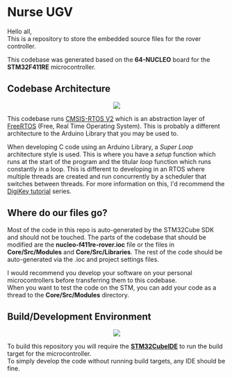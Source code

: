 # Nurse UGV  
Hello all,  
This is a repository to store the embedded source files for the rover controller.  

This codebase was generated based on the **64-NUCLEO** board for the **STM32F411RE** microcontroller.  

## Codebase Architecture  
<p align="center">  
  <img src="https://www.freertos.org/fr-content-src/uploads/2018/07/logo-1.jpg">  
</p>  

This codebase runs [CMSIS-RTOS V2](https://www.keil.com/pack/doc/CMSIS/RTOS2/html/group__CMSIS__RTOS.html) which is an abstraction layer of [FreeRTOS](https://www.freertos.org/a00106.html) (Free, Real Time Operating System). This is probably a different architecture to the Arduino Library that you may be used to.

When developing C code using an Arduino Library, a *Super Loop* architecture style is used. This is where you have a *setup* function which runs at the start of the program and the titular *loop* function which runs constantly in a loop. This is different to developing in an RTOS where multiple threads are created and run concurrently by a scheduler that switches between threads. For more information on this, I'd recommend the [DigiKey tutorial](https://www.digikey.com.au/en/videos/d/digi-key-electronics/introduction-to-rtos-part-1-what-is-a-real-time-operating-system-rtos) series.  

## Where do our files go?  
Most of the code in this repo is auto-generated by the STM32Cube SDK and should not be touched. The parts of the codebase that should be modified are the **nucleo-f411re-rover.ioc** file or the files in **Core/Src/Modules** and **Core/Src/Libraries**. The rest of the code should be auto-generated via the .ioc and project settings files.  

I would recommend you develop your software on your personal microcontrollers before transferring them to this codebase.  
When you want to test the code on the STM, you can add your code as a thread to the **Core/Src/Modules** directory. 

## Build/Development Environment  
<p align="center">  
  <img src="https://www.disk91.com/wp-content/uploads/2020/06/stm32-cube-ide.png"/>  
</p>  
  
To build this repository you will require the [**STM32CubeIDE**](https://www.st.com/en/development-tools/stm32cubeide.html) to run the build target for the microcontroller.  
To simply develop the code without running build targets, any IDE should be fine.  



